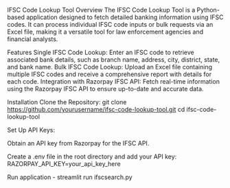 IFSC Code Lookup Tool
Overview
The IFSC Code Lookup Tool is a Python-based application designed to fetch detailed banking information using IFSC codes. It can process individual IFSC code inputs or bulk requests via an Excel file, making it a versatile tool for law enforcement agencies and financial analysts.

Features
Single IFSC Code Lookup: Enter an IFSC code to retrieve associated bank details, such as branch name, address, city, district, state, and bank name.
Bulk IFSC Code Lookup: Upload an Excel file containing multiple IFSC codes and receive a comprehensive report with details for each code.
Integration with Razorpay IFSC API: Fetch real-time information using the Razorpay IFSC API to ensure up-to-date and accurate data.

Installation
Clone the Repository:  git clone https://github.com/yourusername/ifsc-code-lookup-tool.git
                       cd ifsc-code-lookup-tool

Set Up API Keys:

Obtain an API key from Razorpay for the IFSC API.

Create a .env file in the root directory and add your API key: RAZORPAY_API_KEY=your_api_key_here

Run application - streamlit run ifscsearch.py
